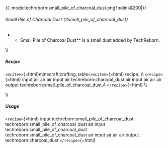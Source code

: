 {{ :mods:techreborn:small_pile_of_charcoal_dust.png?nolink&200\|}}

###### Small Pile of Charcoal Dust {#small_pile_of_charcoal_dust}

-   -   Small Pile of Charcoal Dust\*\* is a small dust added by
        TechReborn.

\\\\

##### Recipe

`<mcitem>`{=html}minecraft:crafting_table`</mcitem>`{=html} recipe: \\\\
`<recipe>`{=html} input air air air input air techreborn:charcoal_dust
air input air air air output techreborn:small_pile_of_charcoal_dust,4
`</recipe>`{=html} \\\\

\\\\

##### Usage

`<recipe>`{=html} input techreborn:small_pile_of_charcoal_dust
techreborn:small_pile_of_charcoal_dust air input
techreborn:small_pile_of_charcoal_dust
techreborn:small_pile_of_charcoal_dust air input air air air output
techreborn:charcoal_dust `</recipe>`{=html}
